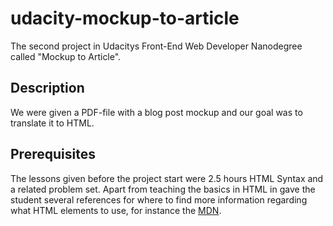 # udacity-mockup-to-article
The second project in Udacitys Front-End Web Developer Nanodegree called "Mockup to Article".

## Description
We were given a PDF-file with a blog post mockup and our goal was to translate it to HTML.

## Prerequisites
The lessons given before the project start were 2.5 hours HTML Syntax and a related problem set. Apart from teaching the basics in HTML in gave the student several references for where to find more information regarding what HTML elements to use, for instance the [MDN](https://developer.mozilla.org/en-US/docs/Web/HTML/Element).
